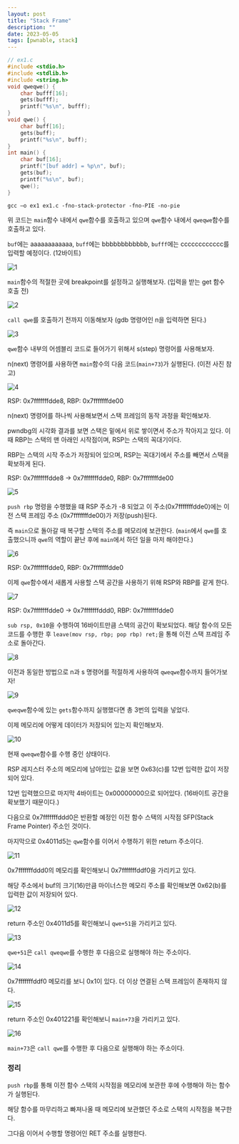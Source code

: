 ```yaml
---
layout: post
title: "Stack Frame"
description: ""
date: 2023-05-05
tags: [pwnable, stack]
---
```


```c
// ex1.c
#include <stdio.h>
#include <stdlib.h>
#include <string.h>
void qweqwe() {
    char bufff[16];
    gets(bufff);
    printf("%s\n", bufff);
}
void qwe() {
    char buff[16];
    gets(buff);
    printf("%s\n", buff);
}
int main() {
    char buf[16];
    printf("[buf addr] = %p\n", buf);
    gets(buf);
    printf("%s\n", buf);
    qwe();
}
```

```console
gcc –o ex1 ex1.c -fno-stack-protector -fno-PIE -no-pie
```

위 코드는 `main`함수 내에서 `qwe`함수를 호출하고 있으며 `qwe`함수 내에서 `qweqwe`함수를 호출하고 있다.

`buf`에는 aaaaaaaaaaaa, `buff`에는 bbbbbbbbbbbb, `bufff`에는 cccccccccccc를 입력할 예정이다. (12바이트)

![1](/assets/images/stack-frame/1.png)

`main`함수의 적절한 곳에 breakpoint를 설정하고 실행해보자. (입력을 받는 get 함수 호출 전)

![2](/assets/images/stack-frame/2.png)

`call qwe`를 호출하기 전까지 이동해보자 (gdb 명령어인 n을 입력하면 된다.)

![3](/assets/images/stack-frame/3.png)

`qwe`함수 내부의 어셈블리 코드로 들어가기 위해서 s(step) 명령어를 사용해보자.

n(next) 명령어를 사용하면 `main`함수의 다음 코드(`main+73`)가 실행된다. (이전 사진 참고)

![4](/assets/images/stack-frame/4.png)

RSP: 0x7fffffffdde8, RBP: 0x7fffffffde00

n(next) 명령어를 하나씩 사용해보면서 스택 프레임의 동작 과정을 확인해보자.

pwndbg의 시각화 결과를 보면 스택은 밑에서 위로 쌓이면서 주소가 작아지고 있다. 이때 RBP는 스택의 맨 아래인 시작점이며, RSP는 스택의 꼭대기이다.

RBP는 스택의 시작 주소가 저장되어 있으며, RSP는 꼭대기에서 주소를 빼면서 스택을 확보하게 된다.

RSP: 0x7fffffffdde8 -> 0x7fffffffdde0, RBP: 0x7fffffffde00

![5](/assets/images/stack-frame/5.png)

`push rbp` 명령을 수행했을 떄 RSP 주소가 -8 되었고 이 주소(0x7fffffffdde0)에는 이전 스택 프레임 주소 (0x7fffffffde00)가 저장(push)된다.

즉 `main`으로 돌아갈 때 복구할 스택의 주소를 메모리에 보관한다. (`main`에서 `qwe`를 호출했으니까 `qwe`의 역할이 끝난 후에 `main`에서 하던 일을 마저 해야한다.)

![6](/assets/images/stack-frame/6.png)

RSP: 0x7fffffffdde0, RBP: 0x7fffffffdde0

이제 `qwe`함수에서 새롭게 사용할 스택 공간을 사용하기 위해 RSP와 RBP를 같게 한다.

![7](/assets/images/stack-frame/7.png)

RSP: 0x7fffffffdde0 -> 0x7fffffffddd0, RBP: 0x7fffffffdde0

`sub rsp, 0x10`을 수행하여 16바이트만큼 스택의 공간이 확보되었다. 해당 함수의 모든 코드를 수행한 후 `leave(mov rsp, rbp; pop rbp) ret;`을 통해 이전 스택 프레임 주소로 돌아간다.

![8](/assets/images/stack-frame/8.png)

이전과 동일한 방법으로 n과 s 명령어를 적절하게 사용하여 `qweqwe`함수까지 들어가보자!

![9](/assets/images/stack-frame/9.png)

`qweqwe`함수에 있는 `gets`함수까지 실행했다면 총 3번의 입력을 넣었다.

이제 메모리에 어떻게 데이터가 저장되어 있는지 확인해보자.

![10](/assets/images/stack-frame/10.png)

현재 `qweqwe`함수를 수행 중인 상태이다.

RSP 레지스터 주소의 메모리에 남아있는 값을 보면 0x63(c)를 12번 입력한 값이 저장되어 있다.

12번 입력했으므로 마지막 4바이트는 0x00000000으로 되어있다. (16바이트 공간을 확보했기 때문이다.)

다음으로 0x7fffffffddd0은 반환할 예정인 이전 함수 스택의 시작점 SFP(Stack Frame Pointer) 주소인 것이다.

마지막으로 0x4011d5는 `qwe`함수를 이어서 수행하기 위한 return 주소이다.

![11](/assets/images/stack-frame/11.png)

0x7fffffffddd0의 메모리를 확인해보니 0x7fffffffddf0을 가리키고 있다.

해당 주소에서 buf의 크기(16)만큼 마이너스한 메모리 주소를 확인해보면 0x62(b)를 입력한 값이 저장되어 있다.

![12](/assets/images/stack-frame/12.png)

return 주소인 0x4011d5를 확인해보니 `qwe+51`을 가리키고 있다.

![13](/assets/images/stack-frame/13.png)

`qwe+51`은 `call qweqwe`를 수행한 후 다음으로 실행해야 하는 주소이다.

![14](/assets/images/stack-frame/14.png)

0x7fffffffddf0 메모리를 보니 0x1이 있다. 더 이상 연결된 스택 프레임이 존재하지 않다.

![15](/assets/images/stack-frame/15.png)

return 주소인 0x401221를 확인해보니 `main+73`을 가리키고 있다.

![16](/assets/images/stack-frame/16.png)

`main+73`은 `call qwe`를 수행한 후 다음으로 실행해야 하는 주소이다.

### 정리

`push rbp`를 통해 이전 함수 스택의 시작점을 메모리에 보관한 후에 수행해야 하는 함수가 실행된다.

해당 함수를 마무리하고 빠져나올 때 메모리에 보관했던 주소로 스택의 시작점을 복구한다.

그다음 이어서 수행할 명령어인 RET 주소를 실행한다.

